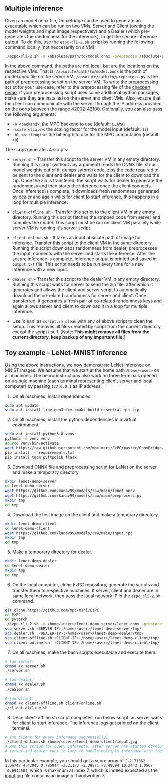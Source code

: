 ## Multiple inference

Given an model onnx file, OnnxBridge can be used to generate an executable which can be run on two VMs, Server and Client (owning the model weights and input image respectively) and a Dealer (which pre-generates the randomness for the inference.), to get the secure inference output. To do this, use the `ezpc-cli-2.sh` script by running the following command locally (not neccesarily on a VM):

```bash
./ezpc-cli-2.sh -m /absolute/path/to/model.onnx -preprocess /absolute/path/to/preprocess.py -s server-ip -d dealer-ip
```

In the above command, the paths are not local, but are the locations on the respective VMs. That is, `/absolute/path/to/model.onnx` is the path of model.onnx file on the server VM, `/absolute/path/to/preprocess.py` is the path of preprocessing script on the server VM. To write the preprocessing script for your use case, refer to the preprocessing file of the [chexpert demo](/Athos/demos/onnx/pre_process.py). If your preprocessing script uses some additional python packages, make sure they are installed on the server and client VMs. Also, ensure that the client can communicate with the server through the IP address provided on the ports between the range 42002-42100. Optionally, you can also pass the following arguments:

- `-b <backend>`: the MPC backend to use (default: `LLAMA`)
- `-scale <scale>`: the scaling factor for the model input (default: `15`)
- `-bl <bitlength>`: the bitlength to use for the MPC computation (default: `40`)

The script generates 4 scripts:

- `server.sh` - Transfer this script to the server VM in any empty directory. Running this script (without any argument) reads the ONNX file, strips model weights out of it, dumps sytorch code, zips the code required to be sent to the client and dealer and waits for the client to download the zip. Once the zip is transfered, the script waits for dealer to generate the randomness and then starts the inference once the client connects. Once inference is complete, it downloads fresh randomness generated by dealer and again waits for client to start inference, this happens in a loop for multiple inference.
- `client-offline.sh` - Transfer this script to the client VM in any empty directory. Running this script fetches the stripped code from server and compiles the model. This script must be run on client VM parallely while server VM is running it's server script. 
- `client-online.sh` - It takes as input absolute path of image for inference. Transfer this script to the client VM in the same directory. Running this script downloads randomness from dealer,  preprocesses the input, connects with the server and starts the inference. After the secure inference is complete, inference output is printed and saved in `output.txt` file. This script needs to be run every time for a new inference with a new input.
- `dealer.sh` - Transfer this script to the dealer VM in any empty directory. Running this script waits for server to send the zip file, after which it generates and allows the client and server script to automatically download the co-related randomness for server and client. Once transferred, it generates a fresh pair of co-related randomness keys and again allows server and client to download it in a loop for multiple inference.

- Use 'clean' as `script.sh clean` with any of above script to clean the setup. This removes all files created by script from the current directory except the script itself. [Note: **This might remove all files from the current directory, keep backup of any important file.**]

## Toy example - LeNet-MNIST inference

Using the above instructions, we now demonstrate LeNet inference on MNIST images. We assume that we start at the home path `/home/<user>` on all machines. The below instructions also work on three terminals opened on a single machine (each terminal representing client, server and local computer) by passing `127.0.0.1` as IP address. 

1. On all machines, install dependencies.

```bash
sudo apt update
sudo apt install libeigen3-dev cmake build-essential git zip
```

2. On all machines, install the python dependencies in a virtual environment.

```bash
sudo apt install python3.8-venv
python3 -m venv venv
source venv/bin/activate
wget https://raw.githubusercontent.com/mpc-msri/EzPC/master/OnnxBridge/requirements.txt
pip install -r requirements.txt
pip install tqdm pyftpdlib flask
```
3. Download ONNX file and preprocessing script for LeNet on the server and make a temporary directory.

```bash
mkdir lenet-demo-server
cd lenet-demo-server
wget https://github.com/kanav99/models/raw/main/lenet.onnx
wget https://github.com/kanav99/models/raw/main/preprocess.py
mkdir tmp
cd tmp
```

4. Download the test image on the client and make a temporary directory.

```bash
mkdir lenet-demo-client
cd lenet-demo-client
wget https://github.com/kanav99/models/raw/main/input.jpg
mkdir tmp
cd tmp
```

5. Make a temporary directory for dealer.

```bash
mkdir lenet-demo-dealer
cd lenet-demo-dealer
mkdir tmp
cd tmp
```

6. On the local computer, clone EzPC repository, generate the scripts and transfer them to respective machines. If server, client and dealer are in same local network, then pass the local network IP in the `ezpc_cli-2.sh` command.

```bash
git clone https://github.com/mpc-msri/EzPC
cd EzPC
cd sytorch
./ezpc-cli-2.sh -m /home/<user>/lenet-demo-server/lenet.onnx -preprocess /home/<user>/lenet-demo-server/preprocess.py -s <SERVER-IP> -d <DEALER-IP>
scp server.sh <SERVER-IP>:/home/<user>/lenet-demo-server/tmp/
scp dealer.sh  <DEALER-IP>:/home/<user>/lenet-demo-dealer/tmp/
scp client-offline.sh <CLIENT-IP>:/home/<user>/lenet-demo-client/tmp/
scp client-online.sh  <CLIENT-IP>:/home/<user>/lenet-demo-client/tmp/
```

7. On all machines, make the bash scripts executable and execute them.

```bash
# (on server)
chmod +x server.sh
./server.sh

# (on dealer)
chmod +x dealer.sh
./dealer.sh

# (on client)
chmod +x client-offline.sh client-online.sh
./client-offline.sh
```

8. Once client-offline.sh script completes, run below script, as server waits for client to start inference. The inference logs get printed on the client terminal.

```bash
# (on client for every inference sequentially)
./client-online.sh /home/<user>/lenet-demo-client/input.jpg
# Run this script for every inference, after server has started downloading keys from dealer.
# server and dealer runs in loop to handle multiple inference with fresh co-related randomness.
```

In this particular example, you should get a score array of `[-2.71362 1.06747 4.43045 0.795044 -3.21173 -2.39871 -8.49094 10.3443 1.0567 -0.694458]`, which is maximum at index 7, which is indeed expected as the [input.jpg](https://github.com/kanav99/models/raw/main/input.jpg) file contains an image of handwritten 7.
